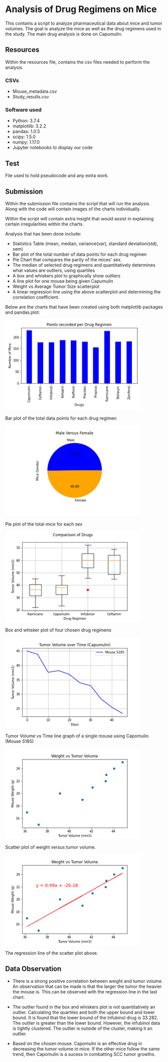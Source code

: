 # Analysis of Drug Regimens on Mice

This contains a script to analyze pharmaceutical data about mice and tumor volumes. The goal is analyze the mice as well as the drug regimens used in the study. The main drug analysis is done on Capumulin.

## Resources

Within the resources file, contains the csv files needed to perform the analysis.

### CSVs

* Mouse_metadata.csv
* Study_results.csv

### Software used

* Python: 3.7.4
* matplotlib: 3.2.2
* pandas: 1.0.5
* scipy: 1.5.0
* numpy: 1.17.0
* Jupyter notebooks to display our code

## Test

File used to hold pseudocode and any extra work.

## Submission

Within the submission file contains the script that will run the analysis. Along with the code will contain images of the charts individually.

Within the script will contain extra insight that would assist in explaining certain irregularities within the charts.

Analysis that has been done include:

* Statistics Table (mean, median, variance(var), standard deviation(std), sem)
* Bar plot of the total number of data points for each drug regimen
* Pie Chart that compares the parity of the mices' sex.
* The median of selected drug regimens and quantitatively determines what values are outliers, using quartiles
* A box and whiskers plot to graphically show outliers
* A line plot for one mouse being given Capumulin
* Weight vs Average Tumor Size scatterplot
* A linear regression line using the above scatterplot and determining the correlation coefficient.

Below are the charts that have been created using both matplotlib packages and pandas.plot:

![bar](Submission/plots/matplotlibbar.png)

Bar plot of the total data points for each drug regimen

![pie](Submission/plots/matplotlibpie.png)

Pie plot of the total mice for each sex

![box](Submission/plots/boxwhiskers.png)

Box and whisker plot of four chosen drug regimens

![line](Submission/plots/linechart.png)

Tumor Volume vs Time line graph of a single mouse using Capomulin. (Mouse S185)

![scatter](Submission/plots/scatterplot.png)

Scatter plot of weight versus tumor volume.

![linereg](Submission/plots/linregress.png)

The regression line of the scatter plot above.

## Data Observation

* There is a strong positive correlation between weight and tumor volume. An observation that can be made is that the larger the tumor the heavier the mouse is. This can be observed with the regression line in the last chart.

* The outlier found in the box and whiskers plot is not quantitatively an outlier. Calculating the quartiles and both the upper bound and lower bound. It is found that the lower bound of the Infubinol drug is 33.282. The outlier is greater than the lower bound. However, the infubinol data is tightly clustered. The outlier is outside of the cluster, making it an outlier.

* Based on the chosen mouse. Capomulin is an effective drug in decreasing the tumor volume in mice. If the other mice follow the same trend, then Capomulin is a sucess in combatting SCC tumor growths.
